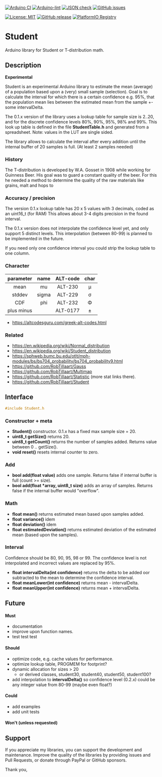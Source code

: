
[![Arduino CI](https://github.com/RobTillaart/Student/workflows/Arduino%20CI/badge.svg)](https://github.com/marketplace/actions/arduino_ci)
[![Arduino-lint](https://github.com/RobTillaart/Student/actions/workflows/arduino-lint.yml/badge.svg)](https://github.com/RobTillaart/Student/actions/workflows/arduino-lint.yml)
[![JSON check](https://github.com/RobTillaart/Student/actions/workflows/jsoncheck.yml/badge.svg)](https://github.com/RobTillaart/Student/actions/workflows/jsoncheck.yml)
[![GitHub issues](https://img.shields.io/github/issues/RobTillaart/Student.svg)](https://github.com/RobTillaart/Student/issues)

[![License: MIT](https://img.shields.io/badge/license-MIT-green.svg)](https://github.com/RobTillaart/Student/blob/master/LICENSE)
[![GitHub release](https://img.shields.io/github/release/RobTillaart/Student.svg?maxAge=3600)](https://github.com/RobTillaart/Student/releases)
[![PlatformIO Registry](https://badges.registry.platformio.org/packages/robtillaart/library/Student.svg)](https://registry.platformio.org/libraries/robtillaart/Student)


# Student

Arduino library for Student or T-distribution math.


## Description

**Experimental**

Student is an experimental Arduino library to estimate the mean (average) of a population
based upon a (very) small sample (selection).
Goal is to calculate the interval for which there is a certain confidence e.g. 95%, 
that the population mean lies between the estimated mean from the sample +- some intervalDelta.

The 0.1.x version of the library uses a lookup table for sample size is 2..20, and for the 
discrete confidence levels 80%, 90%, 95%, 98% and 99%.
This look up table is defined in the file **StudentTable.h** and generated from a spreadsheet.
Note: values in the LUT are single sided.

The library allows to calculate the interval after every addition until the internal buffer
of 20 samples is full. (At least 2 samples needed)


### History

The T-distribution is developed by W.A. Gosset in 1908 while working for Guinness Beer.
His goal was to guard a constant quality of the beer. For this he needed a method to determine
the quality of the raw materials like grains, malt and hops to 

### Accuracy / precision

The version 0.1.x lookup table has 20 x 5 values with 3 decimals, coded as an uint16_t (for RAM)
This allows about 3-4 digits precision in the found interval.

The 0.1.x version does not interpolate the confidence level yet, and only support 5 distinct levels.
This interpolation (between 80-99) is planned to be implemented in the future.

If you need only one confidence interval you could strip the lookup table to one column.


### Character

|  parameter  |  name  |  ALT-code  |  char |
|:-----------:|:------:|:----------:|:-----:|
|  mean       |  mu    |  ALT-230   |   µ   |
|  stddev     | sigma  |  ALT-229   |   σ   |
|  CDF        |  phi   |  ALT-232   |   Φ   |  ALT-237 for lower case
|  plus minus |        |  ALT-0177  |   ±   |

- https://altcodesguru.com/greek-alt-codes.html


### Related

- https://en.wikipedia.org/wiki/Normal_distribution
- https://en.wikipedia.org/wiki/Student_distribution
- https://sphweb.bumc.bu.edu/otlt/mph-modules/bs/bs704_probability/bs704_probability9.html
- https://github.com/RobTillaart/Gauss
- https://github.com/RobTillaart/Multimap
- https://github.com/RobTillaart/Statistic  (more stat links there).
- https://github.com/RobTillaart/Student


## Interface

```cpp
#include Student.h
```


### Constructor + meta

- **Student()** constructor. 0.1.x has a fixed max sample size = 20.
- **uint8_t getSize()** returns 20.
- **uint8_t getCount()** returns the number of samples added.
Returns value between 0 .. getSize().
- **void reset()** resets internal counter to zero.

### Add

- **bool add(float value)** adds one sample.
Returns false if internal buffer is full (count >= size).
- **bool add(float \*array, uint8_t size)** adds an array of samples.
Returns false if the internal buffer would "overflow".

### Math

- **float mean()** returns estimated mean based upon samples added.
- **float variance()** idem
- **float deviation()** idem
- **float estimatedDeviation()** returns estimated deviation of the 
estimated mean (based upon the samples).

### Interval

Confidence should be 80, 90, 95, 98 or 99. 
The confidence level is not interpolated and incorrect values are replaced by 95%.


- **float intervalDelta(int confidence)** returns the delta to be added
oor subtracted to the mean to determine the confidence interval.
- **float meanLower(int confidence)** returns mean - intervalDelta.
- **float meanUpper(int confidence)** returns mean + intervalDelta.


## Future

#### Must

- documentation
- improve upon function names.
- test test test

#### Should

- optimize code, e.g. cache values for performance.
- optimize lookup table, PROGMEM for footprint?
- dynamic allocation for sizes > 20
  - or derived classes, student30, student40, student50, student100?
- add interpolation to **intervalDelta()** so confidence level (0.2.x)
  could be any integer value from 80-99 (maybe even float?)

#### Could

- add examples
- add unit tests

#### Won't (unless requested)


## Support

If you appreciate my libraries, you can support the development and maintenance.
Improve the quality of the libraries by providing issues and Pull Requests, or
donate through PayPal or GitHub sponsors.

Thank you,

